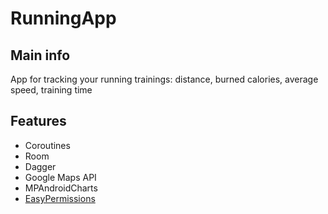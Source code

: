 # RunningApp

## Main info
App for tracking your running trainings: distance, burned calories, average speed, training time

## Features
* Coroutines
* Room
* Dagger
* Google Maps API
* MPAndroidCharts
* [EasyPermissions](https://github.com/googlesamples/easypermissions)
